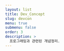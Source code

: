 ```yaml
---
layout: list
title: Dev_Concept
slug: devcon
menu: true
submenu: false
order: 3
description: >
  프로그래밍과 관련된 개념정리.
---
```

